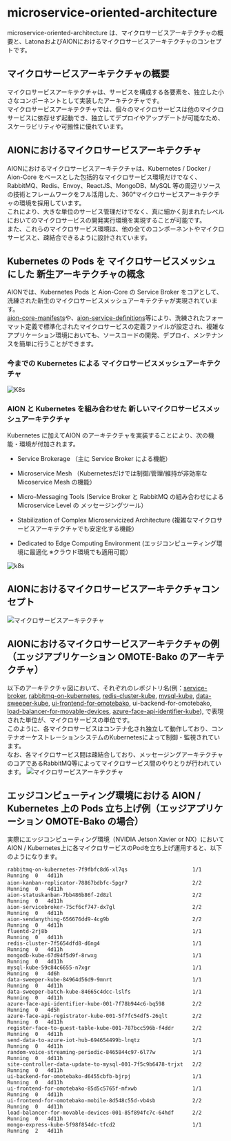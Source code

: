 # microservice-oriented-architecture  
microservice-oriented-architecture は、マイクロサービスアーキテクチャの概要と、LatonaおよびAIONにおけるマイクロサービスアーキテクチャのコンセプトです。

## マイクロサービスアーキテクチャの概要  
マイクロサービスアーキテクチャは、サービスを構成する各要素を、独立した小さなコンポーネントとして実装したアーキテクチャです。    
マイクロサービスアーキテクチャでは、個々のマイクロサービスは他のマイクロサービスに依存せず起動でき、独立してデプロイやアップデートが可能なため、スケーラビリティや可搬性に優れています。   

## AIONにおけるマイクロサービスアーキテクチャ  
AIONにおけるマイクロサービスアーキテクチャは、Kubernetes / Docker / Aion-Core をベースとした包括的なマイクロサービス環境だけでなく、RabbitMQ、Redis、Envoy、ReactJS、MongoDB、MySQL 等の周辺リソースの技術とフレームワークをフル活用した、360°マイクロサービスアーキテクチャの環境を採用しています。   
これにより、大きな単位のサービス管理だけでなく、真に細かく刻まれたレベルにおいてのマイクロサービスの開発実行環境を実現することが可能です。  
また、これらのマイクロサービス環境は、他の全てのコンポーネントやマイクロサービスと、疎結合できるように設計されています。  

## Kubernetes の Pods を マイクロサービスメッシュにした 新生アーキテクチャの概念 
AIONでは、Kubernetes Pods と Aion-Core の Service Broker をコアとして、洗練された新生のマイクロサービスメッシュアーキテクチャが実現されています。    
[aion-core-manifests](https://github.com/latonaio/aion-core-manifests)や、[aion-service-definitions](https://github.com/latonaio/aion-service-definitions)等により、洗練されたフォーマット定義で標準化されたマイクロサービスの定義ファイルが設定され、複雑なアプリケーション環境においても、ソースコードの開発、デプロイ、メンテナンスを簡単に行うことができます。

### 今までの Kubernetes による マイクロサービスメッシュアーキテクチャ  
![K8s](docs/k8s_before.png)   
### AION と Kubernetes を組み合わせた 新しいマイクロサービスメッシュアーキテクチャ  
Kubernetes に加えてAION のアーキテクチャを実装することにより、次の機能・環境が付加されます。 

* Service Brokerage （主に Service Broker による機能）

* Microservice Mesh （Kubernetesだけでは制御/管理/維持が非効率な Micoservice Mesh の機能）

* Micro-Messaging Tools (Service Broker と RabbitMQ の組み合わせによる Microservice Level の メッセージングツール）

* Stabilization of Complex Microservicized Architecture (複雑なマイクロサービスアーキテクチャでも安定化する機能）

* Dedicated to Edge Computing Environment (エッジコンピューティング環境に最適化 ※クラウド環境でも適用可能）

![k8s](docs/k8s_after.png)  

## AIONにおけるマイクロサービスアーキテクチャコンセプト   
![マイクロサービスアーキテクチャ](docs/microservice_architectural_concept_AION.png)    

## AIONにおけるマイクロサービスアーキテクチャの例（エッジアプリケーション OMOTE-Bako のアーキテクチャ） 
以下のアーキテクチャ図において、それぞれのレポジトリ名(例：[service-broker](https://github.com/latonaio/aion-core/tree/main/cmd/service-broker), [rabbitmq-on-kubernetes](https://github.com/latonaio/rabbitmq-on-kubernetes), [redis-cluster-kube](https://github.com/latonaio/redis-cluster-kube), [mysql-kube](https://github.com/latonaio/mysql-kube), [data-sweeper-kube](https://github.com/latonaio/data-sweeper-kube), [ui-frontend-for-omotebako](https://github.com/latonaio/ui-frontend-for-omotebako), ui-backend-for-omotebako, [load-balancer-for-movable-devices](https://github.com/latonaio/load-balancer-for-movable-devices), [azure-face-api-identifier-kube](https://github.com/latonaio/azure-face-api-identifier-kube)), で表現された単位が、マイクロサービスの単位です。  
このように、各マイクロサービスはコンテナ化され独立して動作しており、コンテナオーケストレーションシステムのKubernetesによって制御・監視されています。  
なお、各マイクロサービス間は疎結合しており、メッセージングアーキテクチャのコアであるRabbitMQ等によってマイクロサービス間のやりとりが行われています。
![マイクロサービスアーキテクチャ](docs/omotebako_architecture_20211016.drawio.png)   

## エッジコンピューティング環境における AION / Kubernetes 上の Pods 立ち上げ例（エッジアプリケーション OMOTE-Bako の場合） 
実際にエッジコンピューティング環境（NVIDIA Jetson Xavier or NX）において AION / Kubernetes上に各マイクロサービスのPodを立ち上げ運用すると、以下のようになります。
```
rabbitmq-on-kubernetes-7f9fbfc8d6-xl7qs                     1/1   Running  0   4d11h
aion-kanban-replicator-78867bdbfc-5pgr7          　　　      2/2   Running  0   4d11h
aion-statuskanban-7bb486b86f-2d8zl                          2/2   Running  0   4d11h
aion-servicebroker-75cf6cf747-dx7gl                         2/2   Running  0   4d11h
aion-sendanything-656676dd9-4cg9b                           2/2   Running  0   4d11h
fluentd-2rj8b                                               1/1   Running  0   4d11h
redis-cluster-7f5654dfd8-d6ng4                              1/1   Running  0   4d11h
mongodb-kube-67d94f5d9f-8rwxg                               1/1   Running  0   4d11h
mysql-kube-59c84c6655-n7xgr                                 1/1   Running  0   4d6h
data-sweeper-kube-84964d56d9-9mnrt                          1/1   Running  0   4d11h
data-sweeper-batch-kube-84665c4dcc-lslfs                    1/1   Running  0   4d11h
azure-face-api-identifier-kube-001-7f78b944c6-bq598         2/2   Running  0   4d5h
azure-face-api-registrator-kube-001-5f7fc54df5-26qlt        2/2   Running  0   4d11h
register-face-to-guest-table-kube-001-787bcc596b-f4ddr      2/2   Running  0   4d11h
send-data-to-azure-iot-hub-694654499b-lnqtz                 1/1   Running  0   4d11h
random-voice-streaming-periodic-8465844c97-6l77w            1/1   Running  0   4d11h
site-controller-data-update-to-mysql-001-7f5c9b6478-trjxt   2/2   Running  0   4d11h
ui-backend-for-omotebako-d6455cbfb-bjrpj                    1/1   Running  0   4d11h
ui-frontend-for-omotebako-85d5c5765f-mfxwb                  1/1   Running  0   4d11h
ui-frontend-for-omotebako-mobile-8d548c55d-vb4sb            2/2   Running  0   4d11h
load-balancer-for-movable-devices-001-85f894fc7c-64hdf      2/2   Running  0   4d11h
mongo-express-kube-5f98f854dc-tfcd2                         1/1   Running  2   4d11h
```